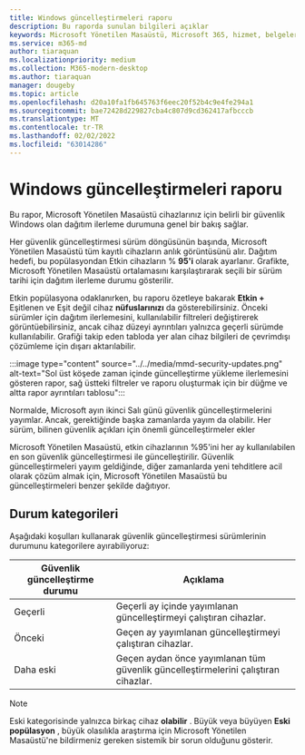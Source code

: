 ```yaml
---
title: Windows güncelleştirmeleri raporu
description: Bu raporda sunulan bilgileri açıklar
keywords: Microsoft Yönetilen Masaüstü, Microsoft 365, hizmet, belgeler
ms.service: m365-md
author: tiaraquan
ms.localizationpriority: medium
ms.collection: M365-modern-desktop
ms.author: tiaraquan
manager: dougeby
ms.topic: article
ms.openlocfilehash: d20a10fa1fb645763f6eec20f52b4c9e4fe294a1
ms.sourcegitcommit: bae72428d229827cba4c807d9cd362417afbcccb
ms.translationtype: MT
ms.contentlocale: tr-TR
ms.lasthandoff: 02/02/2022
ms.locfileid: "63014286"
---
```

# <a name="windows-security-updates-report"></a>Windows güncelleştirmeleri raporu

Bu rapor, Microsoft Yönetilen Masaüstü cihazlarınız için belirli bir güvenlik Windows olan dağıtım ilerleme durumuna genel bir bakış sağlar.

Her güvenlik güncelleştirmesi sürüm döngüsünün başında, Microsoft Yönetilen Masaüstü tüm kayıtlı cihazların anlık görüntüsünü alır. Dağıtım hedefi, bu popülasyondan Etkin cihazların % **95'i** olarak ayarlanır. Grafikte, Microsoft Yönetilen Masaüstü ortalamasını karşılaştırarak seçili bir sürüm tarihi için dağıtım ilerleme durumu gösterilir.

Etkin popülasyona odaklanırken, bu raporu özetleye bakarak **Etkin +** Eşitlenen ve Eşit değil cihaz **nüfuslarınızı** da gösterebilirsiniz. Önceki sürümler için dağıtım ilerlemesini, kullanılabilir filtreleri değiştirerek görüntüebilirsiniz, ancak cihaz düzeyi ayrıntıları yalnızca geçerli sürümde kullanılabilir. Grafiği takip eden tabloda yer alan cihaz bilgileri de çevrimdışı çözümleme için dışarı aktarılabilir.

:::image type="content" source="../../media/mmd-security-updates.png" alt-text="Sol üst köşede zaman içinde güncelleştirme yükleme ilerlemesini gösteren rapor, sağ üstteki filtreler ve raporu oluşturmak için bir düğme ve altta rapor ayrıntıları tablosu":::

Normalde, Microsoft ayın ikinci Salı günü güvenlik güncelleştirmelerini yayımlar. Ancak, gerektiğinde başka zamanlarda yayım da olabilir. Her sürüm, bilinen güvenlik açıkları için önemli güncelleştirmeler ekler

Microsoft Yönetilen Masaüstü, etkin cihazlarının %95'ini her ay kullanılabilen en son güvenlik güncelleştirmesi ile güncelleştirilir. Güvenlik güncelleştirmeleri yayım geldiğinde, diğer zamanlarda yeni tehditlere acil olarak çözüm almak için, Microsoft Yönetilen Masaüstü bu güncelleştirmeleri benzer şekilde dağıtıyor.

## <a name="status-categories"></a>Durum kategorileri

Aşağıdaki koşulları kullanarak güvenlik güncelleştirmesi sürümlerinin durumunu kategorilere ayırabiliyoruz:

| Güvenlik güncelleştirme durumu | Açıklama |
| ------ | ------ |
| Geçerli | Geçerli ay içinde yayımlanan güncelleştirmeyi çalıştıran cihazlar. |
| Önceki | Geçen ay yayımlanan güncelleştirmeyi çalıştıran cihazlar. |
| Daha eski | Geçen aydan önce yayımlanan tüm güvenlik güncelleştirmelerini çalıştıran cihazlar. |

> [!NOTE]
> Eski kategorisinde yalnızca birkaç cihaz **olabilir** . Büyük veya büyüyen **Eski popülasyon** , büyük olasılıkla araştırma için Microsoft Yönetilen Masaüstü'ne bildirmeniz gereken sistemik bir sorun olduğunu gösterir.
